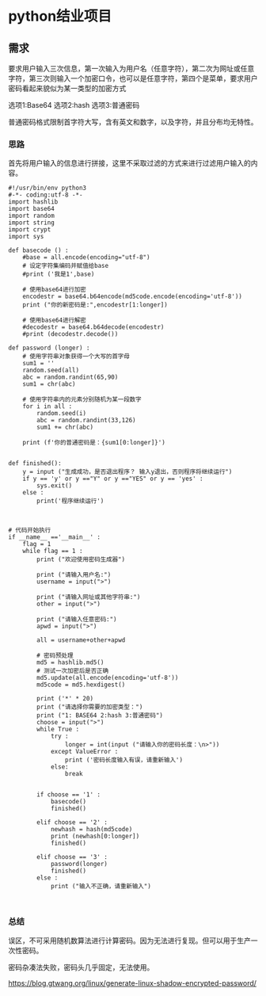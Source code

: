 # python结业项目

## 需求

要求用户输入三次信息，第一次输入为用户名（任意字符），第二次为网址或任意字符，第三次则输入一个加密口令，也可以是任意字符，第四个是菜单，要求用户密码看起来貌似为某一类型的加密方式

选项1:Base64 选项2:hash 选项3:普通密码

普通密码格式限制首字符大写，含有英文和数字，以及字符，并且分布均无特性。



### 思路

首先将用户输入的信息进行拼接，这里不采取过滤的方式来进行过滤用户输入的内容。



```
#!/usr/bin/env python3
#-*- coding:utf-8 -*-
import hashlib
import base64
import random
import string
import crypt
import sys

def basecode () :
	#base = all.encode(encoding="utf-8")
	# 设定字符集编码并赋值给base
	#print ('我是1',base)

	# 使用base64进行加密
	encodestr = base64.b64encode(md5code.encode(encoding='utf-8'))
	print ("你的新密码是:",encodestr[1:longer])

	# 使用base64进行解密
	#decodestr = base64.b64decode(encodestr)
	#print (decodestr.decode())

def password (longer) :
	# 使用字符串对象获得一个大写的首字母
	sum1 = ''
	random.seed(all)
	abc = random.randint(65,90)
	sum1 = chr(abc)

	# 使用字符串内的元素分别随机为某一段数字
	for i in all :
		random.seed(i)
		abc = random.randint(33,126)
		sum1 += chr(abc)

	print (f'你的普通密码是：{sum1[0:longer]}')


def finished():
	y = input ("生成成功，是否退出程序？ 输入y退出，否则程序将继续运行")
	if y == 'y' or y =="Y" or y =="YES" or y == 'yes' :
		sys.exit()
	else :
		print('程序继续运行')
	


# 代码开始执行
if __name__ =='__main__' :
	flag = 1
	while flag == 1 :
		print ("欢迎使用密码生成器")

		print ("请输入用户名:")
		username = input(">")

		print ("请输入网址或其他字符串:")
		other = input(">")

		print ("请输入任意密码:")
		apwd = input(">")

		all = username+other+apwd

		# 密码预处理
		md5 = hashlib.md5()	
		# 测试一次加密后是否正确
		md5.update(all.encode(encoding='utf-8'))
		md5code = md5.hexdigest()

		print ('*' * 20)
		print ("请选择你需要的加密类型：")
		print ("1: BASE64 2:hash 3:普通密码")
		choose = input(">")
		while True :
			try :
				longer = int(input ("请输入你的密码长度：\n>"))
			except ValueError :
				print ('密码长度输入有误，请重新输入')
			else:
				break


		if choose == '1' :
			basecode()
			finished()

		elif choose == '2' :
			newhash = hash(md5code)
			print (newhash[0:longer])
			finished()

		elif choose == '3' :
			password(longer)
			finished()
		else :
			print ("输入不正确，请重新输入")



```

### 总结

误区，不可采用随机数算法进行计算密码。因为无法进行复现。但可以用于生产一次性密码。

密码杂凑法失败，密码头几乎固定，无法使用。

https://blog.gtwang.org/linux/generate-linux-shadow-encrypted-password/


